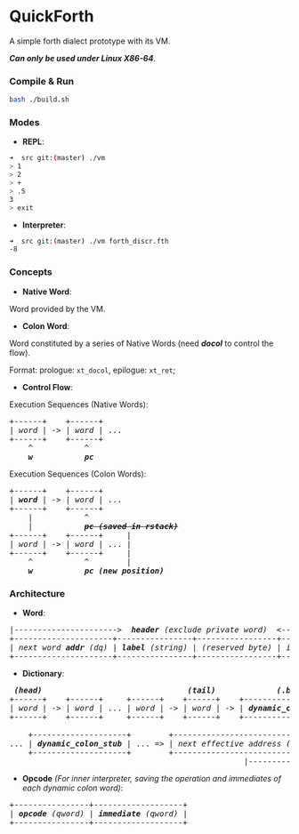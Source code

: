 
# QuickForth
A simple forth dialect prototype with its VM. 

***Can only be used under Linux X86-64***.

### Compile & Run

```bash
bash ./build.sh
```

### Modes

* **REPL**:

```bash
➜  src git:(master) ./vm
> 1
> 2
> +
> .S
3
> exit
```

* **Interpreter**:

```bash
➜  src git:(master) ./vm forth_discr.fth
-8
```

### Concepts

* **Native Word**: 

Word provided by the VM.

* **Colon Word**:

Word constituted by a series of Native Words (need ***docol*** to control the flow). 

Format: prologue: `xt_docol`, epilogue: `xt_ret`;

* **Control Flow**:

Execution Sequences (Native Words):

<pre>
+------+    +------+ 
| <i>word</i> | -> | <i>word</i> | ...
+------+    +------+
    ^           ^
    <i><b>w</b></i>           <i><b>pc</b></i>
</pre>


Execution Sequences (Colon Words):

<pre>
+------+    +------+ 
| <i><b>word</b></i> | -> | <i>word</i> | ...
+------+    +------+
    |           ^
    |           <i><b><s>pc (saved in rstack)</s></b></i>
+------+    +------+     |
| <i>word</i> | -> | <i>word</i> | ... |
+------+    +------+     | 
    ^           ^        |
    <i><b>w</b></i>           <i><b>pc (new position)</b></i> 
</pre>



### Architecture

* **Word**:

<pre>
|---------------------->  <i><b>header</b> (exclude private word)</i>  <---------------------|
+---------------------+----------------+-----------------+---------------------+
| <i>next word <b>addr</b> (dq)</i> | <i><b>label</b> (string)</i> | <i>(reserved byte)</i> | <i>implementation <b>addr</b></i> |
+---------------------+----------------+-----------------+---------------------+
</pre>

* **Dictionary**:

<pre>
 <i><b>(head)</b></i>                               <i><b>(tail)</b></i>             <i><b>(.bss)</b></i>
+------+    +------+     +------+    +------+    +--------------------+
| <i>word</i> | -> | <i>word</i> | ... | <i>word</i> | -> | <i>word</i> | -> | <i><b>dynamic_colon_stub</b></i> | -> <i>(dynamic words)</i>
+------+    +------+     +------+    +------+    +--------------------+
                                                     
    +--------------------+        +-------------------------------------+
... | <i><b>dynamic_colon_stub</b></i> | ... => | <i>next effective address (dq)</i> | <i>words</i> | ... 
    +--------------------+        +-------------------------------------+
                                                  |--------------|--------^
</pre>

* **Opcode** *(For inner interpreter, saving the operation and immediates of each dynamic colon word)*:

<pre>
+----------------+-------------------+
| <i><b>opcode</b> (qword)</i> | <i><b>immediate</b> (qword)</i> |
+----------------+-------------------+
</pre>
